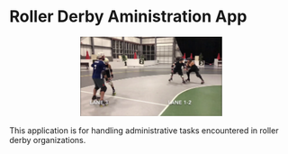 # Roller Derby Aministration App

<p align="center"><img src="https://github.com/rubiculite/derby_admin/blob/master/docs/pics/derby_admin.png" width="50%"></p>

This application is for handling administrative tasks encountered in roller derby organizations.
